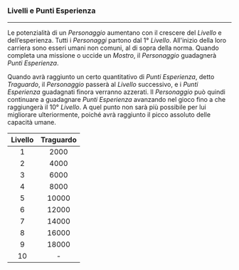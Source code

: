 ### Livelli e Punti Esperienza

---

Le potenzialità di un _Personaggio_ aumentano con il crescere del _Livello_ e dell’esperienza. Tutti i _Personaggi_  partono dal 1° _Livello_. All'inizio della loro carriera sono esseri umani non comuni, al di sopra della norma. Quando completa una missione o uccide un _Mostro_, il _Personaggio_ guadagnerà _Punti Esperienza_.

Quando avrà raggiunto un certo quantitativo di _Punti Esperienza_, detto _Traguardo_, il _Personaggio_ passerà al _Livello_ successivo, e i _Punti Esperienza_ guadagnati finora verranno azzerati. Il _Personaggio_ può quindi continuare a guadagnare _Punti Esperienza_ avanzando nel gioco fino a che raggiungerà il 10° _Livello_. A quel punto non sarà più possibile per lui migliorare ulteriormente, poiché avrà raggiunto il picco assoluto delle capacità umane.

| Livello | Traguardo |
| :---: | :---: |
| 1 | 2000 |
| 2 | 4000 |
| 3 | 6000 |
| 4 | 8000 |
| 5 | 10000 |
| 6 | 12000 |
| 7 | 14000 |
| 8 | 16000 |
| 9 | 18000 |
| 10 | - |



